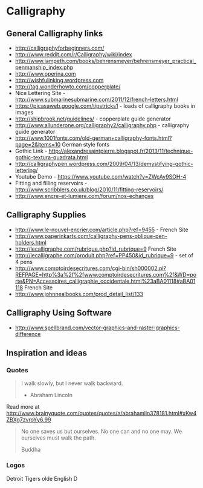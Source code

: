 # Calligraphy

## General Calligraphy links

- <http://calligraphyforbeginners.com/>
- <http://www.reddit.com/r/Calligraphy/wiki/index>
- <http://www.iampeth.com/books/behrensmeyer/behrensmeyer_practical_penmanship_index.php>
- <http://www.operina.com>
- <http://wishfulinking.wordpress.com>
- <http://tag.wonderhowto.com/copperplate/>
- Nice Lettering Site - <http://www.submarinesubmarine.com/2011/12/french-letters.html>
- <https://picasaweb.google.com/tipstricks1> - loads of calligraphy books in images
- <http://shipbrook.net/guidelines/> - copperplate guide generator
- <http://www.allunderone.org/calligraphy2/calligraphy.php> - calligraphy guide generator
- <http://www.1001fonts.com/old-german+calligraphy-fonts.html?page=2&items=10> German style fonts
- Gothic Link - <http://alexandresaintpierre.blogspot.fr/2013/11/technique-gothic-textura-quadrata.html>
- <http://calligraphypen.wordpress.com/2009/04/13/demystifying-gothic-lettering/>
- Youtube Demo - <https://www.youtube.com/watch?v=ZWcAy9SOH-4>
- Fitting and filling reservoirs - <http://www.scribblers.co.uk/blog/2010/11/fitting-reservoirs/>
- <http://www.encre-et-lumiere.com/forum/nos-echanges>

## Calligraphy Supplies

- <http://www.le-nouvel-encrier.com/article.php?ref=9455> - French Site
- <http://www.paperinkarts.com/calligraphy-pens-oblique-pen-holders.html>
- <http://lecalligraphe.com/rubrique.php?id_rubrique=9> French Site
- <http://lecalligraphe.com/produit.php?ref=PP450&id_rubrique=9> - set of 4 pens
- <http://www.comptoirdesecritures.com/cgi-bin/sh000002.pl?REFPAGE=http%3a%2f%2fwww.comptoirdesecritures.com%2f&WD=porte&PN=Accessoires_calligraphie_occidentale.html%23aBA01118#aBA01118> French Site
- <http://www.johnnealbooks.com/prod_detail_list/133>

## Calligraphy Using Software

- <http://www.spellbrand.com/vector-graphics-and-raster-graphics-difference>

## Inspiration and ideas

### Quotes

> I walk slowly, but I never walk backward.
>
> - Abraham Lincoln

Read more at
<http://www.brainyquote.com/quotes/quotes/a/abrahamlin378181.html#xKw4ZBXg7zvroYy6.99>

> No one saves us but ourselves. No one can and no one may. We ourselves
> must walk the path.
>
> Buddha

### Logos

Detroit Tigers olde English D
